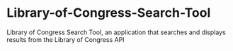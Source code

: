 # Library-of-Congress-Search-Tool
Library of Congress Search Tool, an application that searches and displays results from the Library of Congress API
